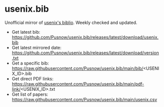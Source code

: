 # usenix.bib

Unofficial mirror of [usenix's biblio](https://www.usenix.org/biblio).
Weekly checked and updated.

* Get latest bib: https://github.com/Pusnow/usenix.bib/releases/latest/download/usenix.bib
* Get latest mirrored date: https://github.com/Pusnow/usenix.bib/releases/latest/download/version.txt
* Get a specific bib: https://raw.githubusercontent.com/Pusnow/usenix.bib/main/bib/<USENIX_ID>.bib
* Get direct PDF links: https://raw.githubusercontent.com/Pusnow/usenix.bib/main/pdf-link/<USENIX_ID>.txt
* Get list of papers: https://raw.githubusercontent.com/Pusnow/usenix.bib/main/usenix.csv
